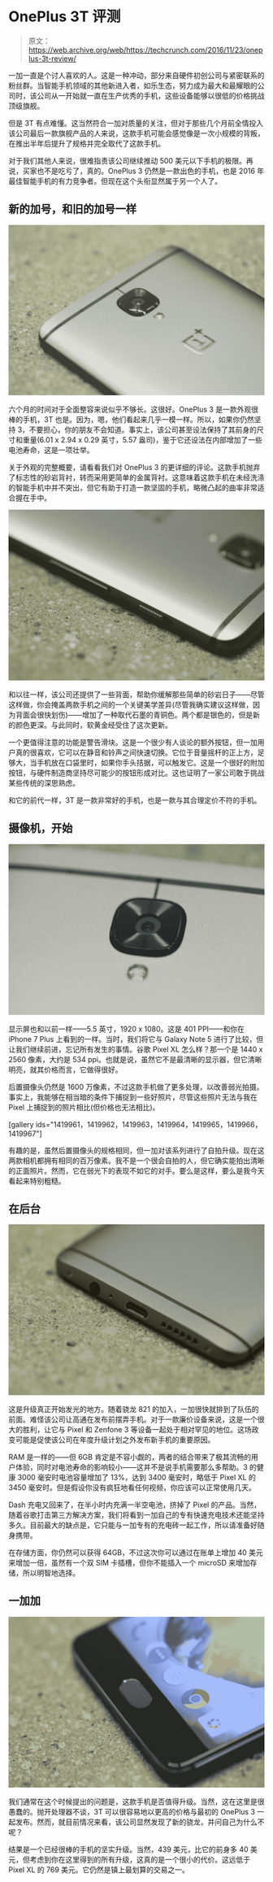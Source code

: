 # OnePlus 3T 评测

> 原文：<https://web.archive.org/web/https://techcrunch.com/2016/11/23/oneplus-3t-review/>

一加一直是个讨人喜欢的人。这是一种冲动，部分来自硬件初创公司与紧密联系的粉丝群。当智能手机领域的其他新进入者，如乐生态，努力成为最大和最耀眼的公司时，该公司从一开始就一直在生产优秀的手机，这些设备能够以很低的价格挑战顶级旗舰。

但是 3T 有点难懂。这当然符合一加对质量的关注，但对于那些几个月前全情投入该公司最后一款旗舰产品的人来说，这款手机可能会感觉像是一次小规模的背叛，在推出半年后提升了规格并完全取代了这款手机。

对于我们其他人来说，很难指责该公司继续推动 500 美元以下手机的极限。再说，买家也不是吃亏了，真的。OnePlus 3 仍然是一款出色的手机，也是 2016 年最佳智能手机的有力竞争者。但现在这个头衔显然属于另一个人了。

## 新的加号，和旧的加号一样

![img_9800](img/31ba0f139986e41ad8d77252761f5206.png)

六个月的时间对于全面整容来说似乎不够长。这很好。OnePlus 3 是一款外观很棒的手机，3T 也是。因为，嗯，他们看起来几乎一模一样。所以，如果你仍然坚持 3，不要担心，你的朋友不会知道。事实上，该公司甚至设法保持了其前身的尺寸和重量(6.01 x 2.94 x 0.29 英寸，5.57 盎司)，鉴于它还设法在内部增加了一些电池寿命，这是一项壮举。

关于外观的完整概要，请看看我们对 OnePlus 3 的更详细的评论。这款手机抛弃了标志性的砂岩背衬，转而采用更简单的金属背衬。这意味着这款手机在未经洗涤的智能手机中并不突出，但它有助于打造一款坚固的手机，略微凸起的曲率非常适合握在手中。

![img_9808](img/f08ca7e03b88ae2735acb5d69a111cd8.png)

和以往一样，该公司还提供了一些背面，帮助你缓解那些简单的砂岩日子——尽管这样做，你会掩盖两款手机之间的一个关键美学差异(尽管我确实建议这样做，因为背面会很快划伤)——增加了一种取代石墨的青铜色。两个都是银色的，但是新的颜色更深。与此同时，软黄金经受住了这次更新。

一个更值得注意的功能是警告滑块。这是一个很少有人谈论的额外按钮，但一加用户真的很喜欢，它可以在静音和铃声之间快速切换。它位于音量摇杆的正上方，足够大，当手机放在口袋里时，如果你手头拮据，可以触发它。这是一个很好的附加按钮，与硬件制造商坚持尽可能少的按钮形成对比。这也证明了一家公司敢于挑战某些传统的深思熟虑。

和它的前代一样，3T 是一款非常好的手机，也是一款与其合理定价不符的手机。

## 摄像机，开始

![img_9812](img/453c2f9a8f7f6d08632a476973c7c1ba.png)

显示屏也和以前一样——5.5 英寸，1920 x 1080。这是 401 PPI——和你在 iPhone 7 Plus 上看到的一样。当时，我们将它与 Galaxy Note 5 进行了比较，但让我们继续前进，忘记所有发生的事情。谷歌 Pixel XL 怎么样？那一个是 1440 x 2560 像素，大约是 534 ppi。也就是说，虽然它不是最清晰的显示器，但它清晰明亮，就其价格而言，它做得很好。

后置摄像头仍然是 1600 万像素，不过这款手机做了更多处理，以改善弱光拍摄。事实上，我能够在相当暗的条件下捕捉到一些好照片，尽管这些照片无法与我在 Pixel 上捕捉到的照片相比(但价格也无法相比)。

[gallery ids="1419961，1419962，1419963，1419964，1419965，1419966，1419967"]

有趣的是，虽然后置摄像头的规格相同，但一加对该系列进行了自拍升级。现在这两款相机都拥有相同的百万像素。我不是一个很会自拍的人，但它确实能拍出清晰的正面照片。然而，它在弱光下的表现不如它的对手。要么是这样，要么是我今天看起来特别粗糙。

## 在后台

![img_9806](img/ca8aaa7f5d324bc58643c7405d1340db.png)

这是升级真正开始发光的地方。随着骁龙 821 的加入，一加很快就排到了队伍的前面。难怪该公司让高通在发布前摆弄手机。对于一款廉价设备来说，这是一个很大的胜利，让它与 Pixel 和 Zenfone 3 等设备一起处于相对罕见的地位。这场政变可能是促使该公司在年度升级计划之外发布新手机的重要原因。

RAM 是一样的——但 6GB 肯定是不容小觑的，两者的结合带来了极其流畅的用户体验，同时对电池寿命的影响较小——这并不是说手机需要那么多帮助。3 的健康 3000 毫安时电池容量增加了 13%，达到 3400 毫安时，略低于 Pixel XL 的 3450 毫安时。但是假设你没有疯狂地看任何视频，你应该可以正常使用几天。

Dash 充电又回来了，在半小时内充满一半空电池，挤掉了 Pixel 的产品。当然，随着谷歌打击第三方解决方案，我们将看到一加自己的专有快速充电技术还能坚持多久。目前最大的缺点是，它只能与一加专有的充电砖一起工作，所以请准备好随身携带。

在存储方面，你仍然可以获得 64GB，不过这次你可以通过在账单上增加 40 美元来增加一倍，虽然有一个双 SIM 卡插槽，但你不能插入一个 microSD 来增加存储，所以明智地选择。

## 一加加

![img_9814](img/9bf2592f66350cd5154dfc3953ba5193.png)

我们通常在这个时候提出的问题是，这款手机是否值得升级。当然，这在这里是很愚蠢的。抛开处理器不谈，3T 可以很容易地以更高的价格与最初的 OnePlus 3 一起发布。然而，就目前情况来看，该公司显然发现了新的骁龙，并问自己为什么不呢？

结果是一个已经很棒的手机的坚实升级。当然，439 美元，比它的前身多 40 美元，但考虑到你在这里得到的所有升级，这真的是一个很小的代价。这远低于 Pixel XL 的 769 美元。它仍然是镇上最划算的交易之一。